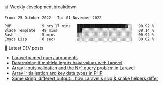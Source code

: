 📊 Weekly development breakdown
<!--START_SECTION:waka-->

```text
From: 25 October 2022 - To: 01 November 2022

PHP              9 hrs 17 mins   ██████████████████████▓░░   90.92 %
Blade Template   49 mins         ██░░░░░░░░░░░░░░░░░░░░░░░   08.14 %
Bash             5 mins          ▒░░░░░░░░░░░░░░░░░░░░░░░░   00.92 %
Emacs Lisp       0 secs          ░░░░░░░░░░░░░░░░░░░░░░░░░   00.02 %
```

<!--END_SECTION:waka-->

📕 Latest DEV posts
<!-- BLOG-POST-LIST:START -->
- [Laravel named query arguments](https://dev.to/michaelvickersuk/laravel-named-query-arguments-28kd)
- [Determining if multiple inputs have values with Laravel](https://dev.to/michaelvickersuk/determining-if-multiple-inputs-have-values-with-laravel-km6)
- [Array inputs validation and the N+1 query problem in Laravel](https://dev.to/michaelvickersuk/array-inputs-validation-and-the-n1-query-problem-in-laravel-2agb)
- [Array initialisation and key data types in PHP](https://dev.to/michaelvickersuk/array-initialisation-and-key-data-types-in-php-1e5b)
- [Same string, different output... how Laravel&#39;s slug &amp; snake helpers differ](https://dev.to/michaelvickersuk/same-string-different-output-how-laravels-slug-snake-helpers-differ-1ccj)
<!-- BLOG-POST-LIST:END -->
